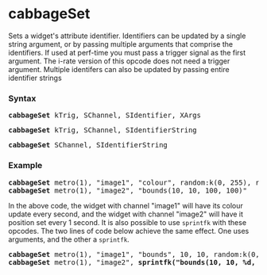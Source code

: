 # cabbageSet

Sets a widget's attribute identifier. Identifiers can be updated by a single string argument, or by passing multiple arguments that comprise the identifiers. If used at perf-time you must pass a trigger signal as the first argument. The i-rate version of this opcode does not need a trigger argument. Multiple identifers can also be updated by passing entire identifier strings   

### Syntax

<pre><b>cabbageSet</b> kTrig, SChannel, SIdentifier, XArgs</pre>
<pre><b>cabbageSet</b> kTrig, SChannel, SIdentifierString</pre>
<pre><b>cabbageSet</b> SChannel, SIdentifierString</pre>


### Example

<pre><b>cabbageSet</b> metro(1), "image1", "colour", random:k(0, 255), random:k(0, 255), random:k(0, 255)
<b>cabbageSet</b> metro(1), "image2", "bounds(10, 10, 100, 100)"</pre>

In the above code, the widget with channel "image1" will have its colour update every second, and the widget with channel "image2" will have it position set every 1 second. It is also possible to use `sprintfk` with these opcodes. The two lines of code below achieve the same effect. One uses arguments, and the other a `sprintfk`.

<pre><b>cabbageSet</b> metro(1), "image1", "bounds", 10, 10, random:k(0, 255), random:k(0, 255)
<b>cabbageSet</b> metro(1), "image2", <b>sprintfk<b>("bounds(10, 10, %d, %d)", random:k(0, 255), random:k(0, 255))</pre>

